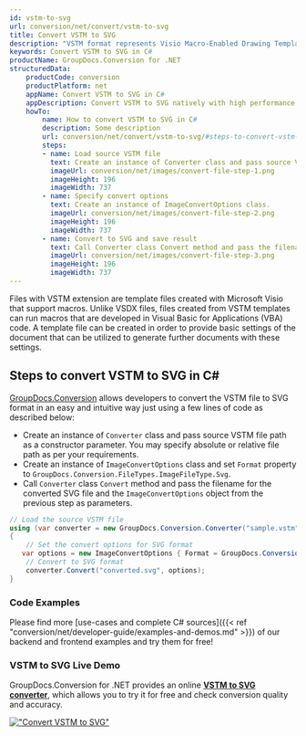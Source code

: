 ```yaml
---
id: vstm-to-svg
url: conversion/net/convert/vstm-to-svg
title: Convert VSTM to SVG
description: "VSTM format represents Visio Macro-Enabled Drawing Template with .vstm extension. Learn how to convert VSTM to SVG file programmatically in C# language using GroupDocs.Conversion for .NET library."
keywords: Convert VSTM to SVG in C#
productName: GroupDocs.Conversion for .NET
structuredData:
    productCode: conversion
    productPlatform: net
    appName: Convert VSTM to SVG in C#
    appDescription: Convert VSTM to SVG natively with high performance using C# language and server side GroupDocs.Conversion for .NET APIs, without the use of any software like Microsoft or Open Office.
    howTo:
        name: How to convert VSTM to SVG in C# 
        description: Some description
        url: conversion/net/convert/vstm-to-svg/#steps-to-convert-vstm-to-svg-in-c
        steps:
        - name: Load source VSTM file 
          text: Create an instance of Converter class and pass source VSTM file path as a constructor parameter. You may specify absolute or relative file path as per your requirements. 
          imageUrl: conversion/net/images/convert-file-step-1.png
          imageHeight: 196
          imageWidth: 737
        - name: Specify convert options 
          text: Create an instance of ImageConvertOptions class.
          imageUrl: conversion/net/images/convert-file-step-2.png
          imageHeight: 196
          imageWidth: 737
        - name: Convert to SVG and save result 
          text: Call Converter class Convert method and pass the filename for the converted HTML file and the ImageConvertOptions object from the previous step as parameters.
          imageUrl: conversion/net/images/convert-file-step-3.png
          imageHeight: 196
          imageWidth: 737
---
```


Files with VSTM extension are template files created with Microsoft Visio that support macros. Unlike VSDX files, files created from VSTM templates can run macros that are developed in Visual Basic for Applications (VBA) code. A template file can be created in order to provide basic settings of the document that can be utilized to generate further documents with these settings.

## Steps to convert VSTM to SVG in C#

[GroupDocs.Conversion](https://products.groupdocs.com/conversion/net) allows developers to convert the VSTM file to SVG format in an easy and intuitive way just using a few lines of code as described below:

* Create an instance of `Converter` class and pass source VSTM file path as a constructor parameter. You may specify absolute or relative file path as per your requirements. 
* Create an instance of `ImageConvertOptions` class and set `Format` property to `GroupDocs.Conversion.FileTypes.ImageFileType.Svg`.
* Call `Converter` class `Convert` method and pass the filename for the converted SVG file and the `ImageConvertOptions` object from the previous step as parameters.

```csharp
// Load the source VSTM file
using (var converter = new GroupDocs.Conversion.Converter("sample.vstm"))
{
    // Set the convert options for SVG format
   var options = new ImageConvertOptions { Format = GroupDocs.Conversion.FileTypes.ImageFileType.Svg };
    // Convert to SVG format
    converter.Convert("converted.svg", options);
}
```

### Code Examples

Please find more [use-cases and complete C# sources]({{< ref "conversion/net/developer-guide/examples-and-demos.md" >}}) of our backend and frontend examples and try them for free!

### VSTM to SVG Live Demo

GroupDocs.Conversion for .NET provides an online [**VSTM to SVG converter**](https://products.groupdocs.app/conversion/vstm-to-svg), which allows you to try it for free and check conversion quality and accuracy.

[!["Convert VSTM to SVG"](conversion/net/images/convert-to-svg/convert-vstm-to-svg.png)](https://products.groupdocs.app/conversion/vstm-to-svg)